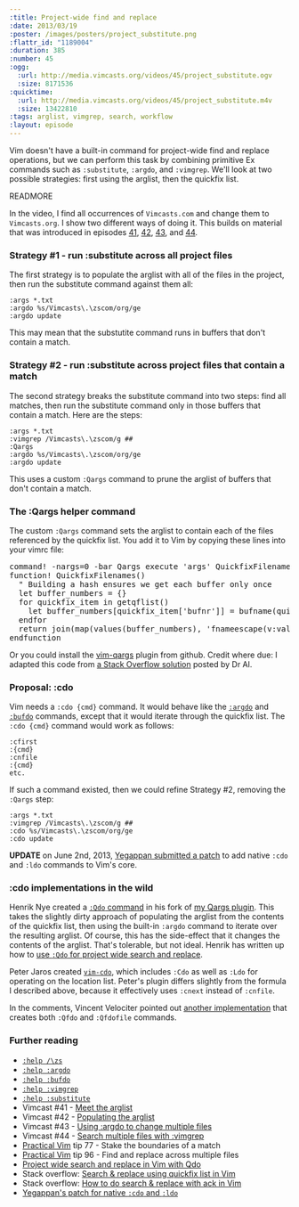 ```yaml
--- 
:title: Project-wide find and replace
:date: 2013/03/19
:poster: /images/posters/project_substitute.png
:flattr_id: "1189004"
:duration: 385
:number: 45
:ogg: 
  :url: http://media.vimcasts.org/videos/45/project_substitute.ogv
  :size: 8171536
:quicktime: 
  :url: http://media.vimcasts.org/videos/45/project_substitute.m4v
  :size: 13422810
:tags: arglist, vimgrep, search, workflow
:layout: episode
---
```


Vim doesn't have a built-in command for project-wide find and replace operations, but we can perform this task by combining primitive Ex commands such as `:substitute`, `:argdo`, and `:vimgrep`. We'll look at two possible strategies: first using the arglist, then the quickfix list.

READMORE


In the video, I find all occurrences of `Vimcasts.com` and change them to `Vimcasts.org`. I show two different ways of doing it. This builds on material that was introduced in episodes [41][], [42][], [43][], and [44][].

### Strategy #1 - run :substitute across all project files

The first strategy is to populate the arglist with all of the files in the project, then run the substitute command against them all:

    :args *.txt
    :argdo %s/Vimcasts\.\zscom/org/ge
    :argdo update

This may mean that the substutite command runs in buffers that don't contain a match.

### Strategy #2 - run :substitute across project files that contain a match

The second strategy breaks the substitute command into two steps: find all matches, then run the substitute command only in those buffers that contain a match. Here are the steps:

    :args *.txt
    :vimgrep /Vimcasts\.\zscom/g ##
    :Qargs
    :argdo %s/Vimcasts\.\zscom/org/ge
    :argdo update

This uses a custom `:Qargs` command to prune the arglist of buffers that don't contain a match.

### The :Qargs helper command

The custom `:Qargs` command sets the arglist to contain each of the files referenced by the quickfix list. You add it to Vim by copying these lines into your vimrc file:

<pre class="brush: vimscript">
command! -nargs=0 -bar Qargs execute 'args' QuickfixFilenames()
function! QuickfixFilenames()
  " Building a hash ensures we get each buffer only once
  let buffer_numbers = {}
  for quickfix_item in getqflist()
    let buffer_numbers[quickfix_item['bufnr']] = bufname(quickfix_item['bufnr'])
  endfor
  return join(map(values(buffer_numbers), 'fnameescape(v:val)'))
endfunction
</pre>

Or you could install the [vim-qargs][qargs] plugin from github. Credit where due: I adapted this code from [a Stack Overflow solution][qfdo] posted by Dr Al.

### Proposal: :cdo

Vim needs a `:cdo {cmd}` command. It would behave like the [`:argdo`][argdo] and [`:bufdo`][bufdo] commands, except that it would iterate through the quickfix list. The `:cdo {cmd}` command would work as follows:

    :cfirst
    :{cmd}
    :cnfile
    :{cmd}
    etc.

If such a command existed, then we could refine Strategy #2, removing the `:Qargs` step:

    :args *.txt
    :vimgrep /Vimcasts\.\zscom/g ##
    :cdo %s/Vimcasts\.\zscom/org/ge
    :cdo update

**UPDATE** on June 2nd, 2013, [Yegappan submitted a patch][patch] to add native `:cdo` and `:ldo` commands to Vim's core.

### :cdo implementations in the wild

Henrik Nye created a [`:Qdo` command][qdo] in his fork of [my Qargs plugin][qargs]. This takes the slightly dirty approach of populating the arglist from the contents of the quickfix list, then using the built-in `:argdo` command to iterate over the resulting arglist. Of course, this has the side-effect that it changes the contents of the arglist. That's tolerable, but not ideal. Henrik has written up how to [use `:Qdo` for project wide search and replace][pug].

Peter Jaros created [`vim-cdo`][cdo], which includes `:Cdo` as well as `:Ldo` for operating on the location list. Peter's plugin differs slightly from the formula I described above, because it effectively uses `:cnext` instead of `:cnfile`.

In the comments, Vincent Velociter pointed out [another implementation][efiquest] that creates both `:Qfdo` and `:Qfdofile` commands.

### Further reading

* [`:help /\zs`][zs]
* [`:help :argdo`][argdo]
* [`:help :bufdo`][bufdo]
* [`:help :vimgrep`][vimgrep]
* [`:help :substitute`][substitute]
* Vimcast #41 - [Meet the arglist][41]
* Vimcast #42 - [Populating the arglist][42]
* Vimcast #43 - [Using :argdo to change multiple files][43]
* Vimcast #44 - [Search multiple files with :vimgrep][44]
* [Practical Vim][pv] tip 77 - Stake the boundaries of a match
* [Practical Vim][pv] tip 96 - Find and replace across multiple files
* [Project wide search and replace in Vim with Qdo][pug]
* Stack overflow: [Search & replace using quickfix list in Vim][so]
* Stack overflow: [How to do search & replace with ack in Vim][qfdo]
* [Yegappan's patch for native `:cdo` and `:ldo`][patch]

[substitute]: http://vimdoc.sourceforge.net/htmldoc/change.html#:s
[vimgrep]: http://vimdoc.sourceforge.net/htmldoc/quickfix.html#:vim
[pv]: http://pragprog.com/book/dnvim/practical-vim
[qargs]: https://github.com/nelstrom/vim-qargs
[zs]: http://vimdoc.sourceforge.net/htmldoc/pattern.html#/\zs
[argdo]: http://vimdoc.sourceforge.net/htmldoc/editing.html#:argdo
[bufdo]: http://vimdoc.sourceforge.net/htmldoc/windows.html#:bufdo
[qdo]: https://github.com/henrik/vim-qargs/blob/22a27f3745198b942b3d2b8bec31d4daa964aa28/plugin/qargs.vim#L5
[cdo]: https://github.com/Peeja/vim-cdo
[pug]: http://henrik.nyh.se/2012/07/project-wide-search-and-replace-in-vim-with-qdo/
[41]: /e/41
[42]: /e/42
[43]: /e/43
[44]: /e/44
[so]: http://stackoverflow.com/a/5686810/6962
[qfdo]: http://stackoverflow.com/a/4793316/128850
[efiquest]: http://efiquest.org/2009-02-19/32/
[patch]: https://groups.google.com/forum/#!msg/vim_dev/dfyt-G6SMec/_6h8pDUpeZMJ
